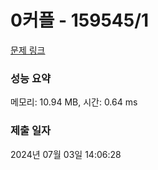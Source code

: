 # 0커플 - 159545/1 

[문제 링크](https://level.goorm.io/exam/159545/0%EC%BB%A4%ED%94%8C/quiz/1) 

### 성능 요약

메모리: 10.94 MB, 시간: 0.64 ms

### 제출 일자

2024년 07월 03일 14:06:28

